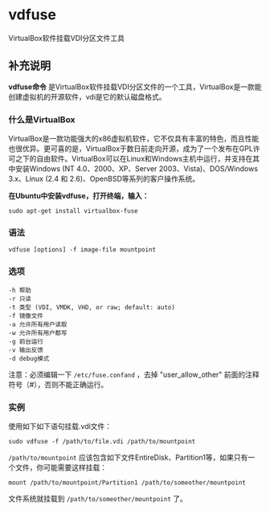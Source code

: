 #  vdfuse

VirtualBox软件挂载VDI分区文件工具

##  补充说明

**vdfuse命令**
是VirtualBox软件挂载VDI分区文件的一个工具，VirtualBox是一款能创建虚拟机的开源软件，vdi是它的默认磁盘格式。

###  什么是VirtualBox

VirtualBox是一款功能强大的x86虚拟机软件，它不仅具有丰富的特色，而且性能也很优异。更可喜的是，VirtualBox于数日前走向开源，成为了一个发布在GPL许可之下的自由软件。VirtualBox可以在Linux和Windows主机中运行，并支持在其中安装Windows
(NT 4.0、2000、XP、Server 2003、Vista)、DOS/Windows 3.x、Linux (2.4 和
2.6)、OpenBSD等系列的客户操作系统。

**在Ubuntu中安装vdfuse，打开终端，输入：**

    
    
    sudo apt-get install virtualbox-fuse
    

###  语法

    
    
    vdfuse [options] -f image-file mountpoint
    

###  选项

    
    
    -h 帮助
    -r 只读
    -t 类型 (VDI, VMDK, VHD, or raw; default: auto)
    -f 镜像文件
    -a 允许所有用户读取
    -w 允许所有用户都写
    -g 前台运行
    -v 输出反馈
    -d debug模式
    

注意：必须编辑一下 ` /etc/fuse.confand ` ，去掉 "user_allow_other" 前面的注释符号（#），否则不能正确运行。

###  实例

使用如下如下语句挂载.vdi文件：

    
    
    sudo vdfuse -f /path/to/file.vdi /path/to/mountpoint
    

` /path/to/mountpoint ` 应该包含如下文件EntireDisk、Partition1等，如果只有一个文件，你可能需要这样挂载：

    
    
    mount /path/to/mountpoint/Partition1 /path/to/someother/mountpoint
    

文件系统就挂载到 ` /path/to/someother/mountpoint ` 了。

